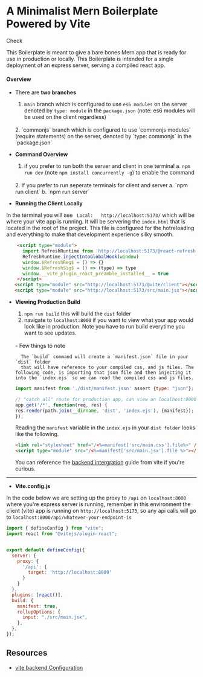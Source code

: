 # A Minimalist Mern Boilerplate Powered by Vite
Check

This Boilerplate is meant to give a bare bones Mern app that is ready for use in production or locally. This Boilerplate is intended for a single deployment of an express server, serving a compiled react app. 


#### Overview

- There are **two branches**
	<br/>
	1. `main` branch which is configured to use `es6 modules` on the server denoted by `type: module` in the `package.json` (note: es6 modules will be used on the client regardless) 
	<br/>
	2. `commonjs` branch which is configured to use `commonjs modules` (require statements) on the server, denoted by `type: commonjs` in the `package.json`
	<br/>

- **Command Overview**
	<br/>
	1. if you prefer to run both the server and client in one terminal
		a.  `npm run dev` (note `npm install concurrently -g`) to enable the command
	<br/>
	2.  If you prefer  to run seperate terminals for client and server
		a.  `npm run client`
		b. `npm run server`
	<br/>

- **Running the Client Locally**


In the terminal you will see ``` Local:   http://localhost:5173/``` which will be where your vite app is running. It will be servering the `index.html` that is located in the root of the project. This file is configured for the hotreloading and everything to make that development experience silky smooth.

```html
    <script type="module">
      import RefreshRuntime from 'http://localhost:5173/@react-refresh'
      RefreshRuntime.injectIntoGlobalHook(window)
      window.$RefreshReg$ = () => {}
      window.$RefreshSig$ = () => (type) => type
      window.__vite_plugin_react_preamble_installed__ = true
    </script>
   <script type="module" src="http://localhost:5173/@vite/client"></script>
   <script type="module" src="http://localhost:5173/src/main.jsx"></script>
```


- **Viewing Production Build**
	<br/>

	1. `npm run build` this will build the `dist` folder
	2. navigate to `localhost:8000` if you want to view what your app would look like in production. Note you have to run build everytime you want to see updates. 
	<br/>
    - Few things to note

	 	The `build` command will create a `manifest.json` file in your `dist` folder
		that will have reference to your compiled css, and js files. The following code, is importing that json file and then injecting it into the `index.ejs` so we can read the compiled css and js files.
	```js
	import manifest from './dist/manifest.json' assert {type: "json"};

	// "catch all" route for production app, can view on localhost:8000
	app.get('/*', function(req, res) {
	res.render(path.join(__dirname, 'dist', 'index.ejs'), {manifest});
	});
	```

	Reading the `manifest` variable in the `index.ejs` in your `dist folder` looks like the following. 
	<br/>

	```html
	<link rel="stylesheet" href="/<%=manifest['src/main.css'].file%>" />
	<script type="module" src="/<%=manifest['src/main.jsx'].file %>"></script>
	```	

	You can reference the [backend intergration](https://main.vitejs.dev/guide/backend-integration.html) guide from vite if you're curious. 

<hr/>

* **Vite.config.js**

In the code below we are setting up the proxy to `/api` on `localhost:8000` where you're express server is running, remember in this environment the client (vite) app is running on ```http://localhost:5173```, so any api calls will go to `localhost:8000/api/whatever-your-endpoint-is`

```js
import { defineConfig } from "vite";
import react from "@vitejs/plugin-react";


export default defineConfig({
  server: {
    proxy: {
      '/api': {
        target: 'http://localhost:8000'
      }
    }
  },
  plugins: [react()],
  build: {
    manifest: true,
    rollupOptions: {
      input: "./src/main.jsx",
    },
  },
});
```


## Resources

- [vite backend Configuration](https://main.vitejs.dev/guide/backend-integration.html)